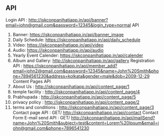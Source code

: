


## API

Login API : http://iskconpanihatiapp.in/api/banner?email=john@gmail.com&password=12345&login_type=normal
API
1. Banner: https://iskconpanihatiapp.in/api/banner_image
2. Daily Schedule: https://iskconpanihatiapp.in/api/daily_schedule
3. Video: https://iskconpanihatiapp.in/api/video
4. Audio: https://iskconpanihatiapp.in/api/audio
5. Yearly Event Calender: https://iskconpanihatiapp.in/api/calender
6. Album and Gallery: http://iskconpanihatiapp.in/api/gallery
 Registration API : https://iskconpanihatiapp.in/api/member_add?email=john2@gmail.com&password=12345&name=John%20Smith&phone=7894561230&address=kolkata&gender=male&dob=2009-12-29
 Content Pages API
1. About Us : http://iskconpanihatiapp.in/api/content_page/1
2. temple facility : http://iskconpanihatiapp.in/api/content_page/4
3. Prabhupada : http://iskconpanihatiapp.in/api/content_page/5
4. privacy policy : http://iskconpanihatiapp.in/api/content_page/2
5. terms and conditions : http://iskconpanihatiapp.in/api/content_page/3
 Contact page API : GET/ http://iskconpanihatiapp.in/api/contact
 Contact Form E-mail send API : GET/ http://iskconpanihatiapp.in/api/mailSend?name=John%20Smith&subject=test&content=Lorem%20Ipsum&email=john@gmail.com&phone=7896541230

